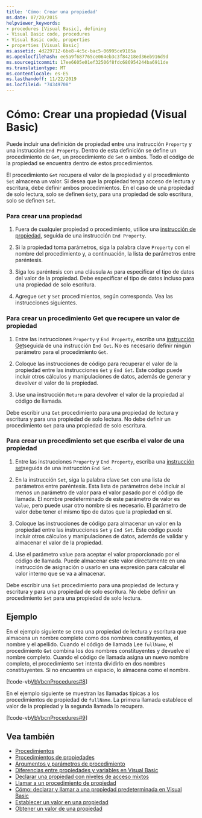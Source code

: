 ```yaml
---
title: 'Cómo: Crear una propiedad'
ms.date: 07/20/2015
helpviewer_keywords:
- procedures [Visual Basic], defining
- Visual Basic code, procedures
- Visual Basic code, properties
- properties [Visual Basic]
ms.assetid: 4d229712-6be8-4c5c-bac5-06995ce9185a
ms.openlocfilehash: ee5a9f687765ce064eb3c3f84218ed36eb916d9d
ms.sourcegitcommit: 17ee6605e01ef32506f8fdc686954244ba6911de
ms.translationtype: MT
ms.contentlocale: es-ES
ms.lasthandoff: 11/22/2019
ms.locfileid: "74349708"
---
```

# <a name="how-to-create-a-property-visual-basic"></a>Cómo: Crear una propiedad (Visual Basic)
Puede incluir una definición de propiedad entre una instrucción `Property` y una instrucción `End Property`. Dentro de esta definición se define un procedimiento de `Get`, un procedimiento de `Set` o ambos. Todo el código de la propiedad se encuentra dentro de estos procedimientos.  
  
 El procedimiento `Get` recupera el valor de la propiedad y el procedimiento `Set` almacena un valor. Si desea que la propiedad tenga acceso de lectura y escritura, debe definir ambos procedimientos. En el caso de una propiedad de solo lectura, solo se definen `Get`y, para una propiedad de solo escritura, solo se definen `Set`.  
  
### <a name="to-create-a-property"></a>Para crear una propiedad  
  
1. Fuera de cualquier propiedad o procedimiento, utilice una [instrucción de propiedad](../../../../visual-basic/language-reference/statements/property-statement.md), seguida de una instrucción `End Property`.  
  
2. Si la propiedad toma parámetros, siga la palabra clave `Property` con el nombre del procedimiento y, a continuación, la lista de parámetros entre paréntesis.  
  
3. Siga los paréntesis con una cláusula `As` para especificar el tipo de datos del valor de la propiedad. Debe especificar el tipo de datos incluso para una propiedad de solo escritura.  
  
4. Agregue `Get` y `Set` procedimientos, según corresponda. Vea las instrucciones siguientes.  
  
### <a name="to-create-a-get-procedure-that-retrieves-a-property-value"></a>Para crear un procedimiento Get que recupere un valor de propiedad  
  
1. Entre las instrucciones `Property` y `End Property`, escriba una [instrucción Get](../../../../visual-basic/language-reference/statements/get-statement.md)seguida de una instrucción `End Get`. No es necesario definir ningún parámetro para el procedimiento `Get`.  
  
2. Coloque las instrucciones de código para recuperar el valor de la propiedad entre las instrucciones `Get` y `End Get`. Este código puede incluir otros cálculos y manipulaciones de datos, además de generar y devolver el valor de la propiedad.  
  
3. Use una instrucción `Return` para devolver el valor de la propiedad al código de llamada.  
  
 Debe escribir una `Get` procedimiento para una propiedad de lectura y escritura y para una propiedad de solo lectura. No debe definir un procedimiento `Get` para una propiedad de solo escritura.  
  
### <a name="to-create-a-set-procedure-that-writes-a-propertys-value"></a>Para crear un procedimiento set que escriba el valor de una propiedad  
  
1. Entre las instrucciones `Property` y `End Property`, escriba una [instrucción set](../../../../visual-basic/language-reference/statements/set-statement.md)seguida de una instrucción `End Set`.  
  
2. En la instrucción `Set`, siga la palabra clave `Set` con una lista de parámetros entre paréntesis. Esta lista de parámetros debe incluir al menos un parámetro de valor para el valor pasado por el código de llamada. El nombre predeterminado de este parámetro de valor es `Value`, pero puede usar otro nombre si es necesario. El parámetro de valor debe tener el mismo tipo de datos que la propiedad en sí.  
  
3. Coloque las instrucciones de código para almacenar un valor en la propiedad entre las instrucciones `Set` y `End Set`. Este código puede incluir otros cálculos y manipulaciones de datos, además de validar y almacenar el valor de la propiedad.  
  
4. Use el parámetro value para aceptar el valor proporcionado por el código de llamada. Puede almacenar este valor directamente en una instrucción de asignación o usarlo en una expresión para calcular el valor interno que se va a almacenar.  
  
 Debe escribir una `Set` procedimiento para una propiedad de lectura y escritura y para una propiedad de solo escritura. No debe definir un procedimiento `Set` para una propiedad de solo lectura.  
  
## <a name="example"></a>Ejemplo  
 En el ejemplo siguiente se crea una propiedad de lectura y escritura que almacena un nombre completo como dos nombres constituyentes, el nombre y el apellido. Cuando el código de llamada Lee `fullName`, el procedimiento `Get` combina los dos nombres constituyentes y devuelve el nombre completo. Cuando el código de llamada asigna un nuevo nombre completo, el procedimiento `Set` intenta dividirlo en dos nombres constituyentes. Si no encuentra un espacio, lo almacena como el nombre.  
  
 [!code-vb[VbVbcnProcedures#8](~/samples/snippets/visualbasic/VS_Snippets_VBCSharp/VbVbcnProcedures/VB/Class1.vb#8)]  
  
 En el ejemplo siguiente se muestran las llamadas típicas a los procedimientos de propiedad de `fullName`. La primera llamada establece el valor de la propiedad y la segunda llamada lo recupera.  
  
 [!code-vb[VbVbcnProcedures#9](~/samples/snippets/visualbasic/VS_Snippets_VBCSharp/VbVbcnProcedures/VB/Class1.vb#9)]  
  
## <a name="see-also"></a>Vea también

- [Procedimientos](./index.md)
- [Procedimientos de propiedades](./property-procedures.md)
- [Argumentos y parámetros de procedimiento](./procedure-parameters-and-arguments.md)
- [Diferencias entre propiedades y variables en Visual Basic](./differences-between-properties-and-variables.md)
- [Declarar una propiedad con niveles de acceso mixtos](./how-to-declare-a-property-with-mixed-access-levels.md)
- [Llamar a un procedimiento de propiedad](./how-to-call-a-property-procedure.md)
- [Cómo: declarar y llamar a una propiedad predeterminada en Visual Basic](./how-to-declare-and-call-a-default-property.md)
- [Establecer un valor en una propiedad](./how-to-put-a-value-in-a-property.md)
- [Obtener un valor de una propiedad](./how-to-get-a-value-from-a-property.md)
